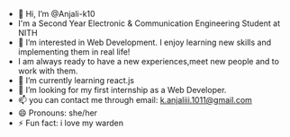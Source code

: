 - 👋 Hi, I’m @Anjali-k10
-    I'm a Second Year Electronic & Communication Engineering Student at NITH
- 👀 I’m interested in Web Development. I enjoy learning new skills and implementing them in real life!
-    I am always ready to have a new experiences,meet new people and to work with them.
- 🌱 I’m currently learning react.js
- 💞️ I’m looking for my first internship as a Web Developer.
- 📫 you can contact me through email: k.anjaliii.1011@gmail.com 
- 😄 Pronouns: she/her
- ⚡ Fun fact: i love my warden

<!---
Anjali-k10/Anjali-k10 is a ✨ special ✨ repository because its `README.md` (this file) appears on your GitHub profile.
You can click the Preview link to take a look at your changes.
--->
